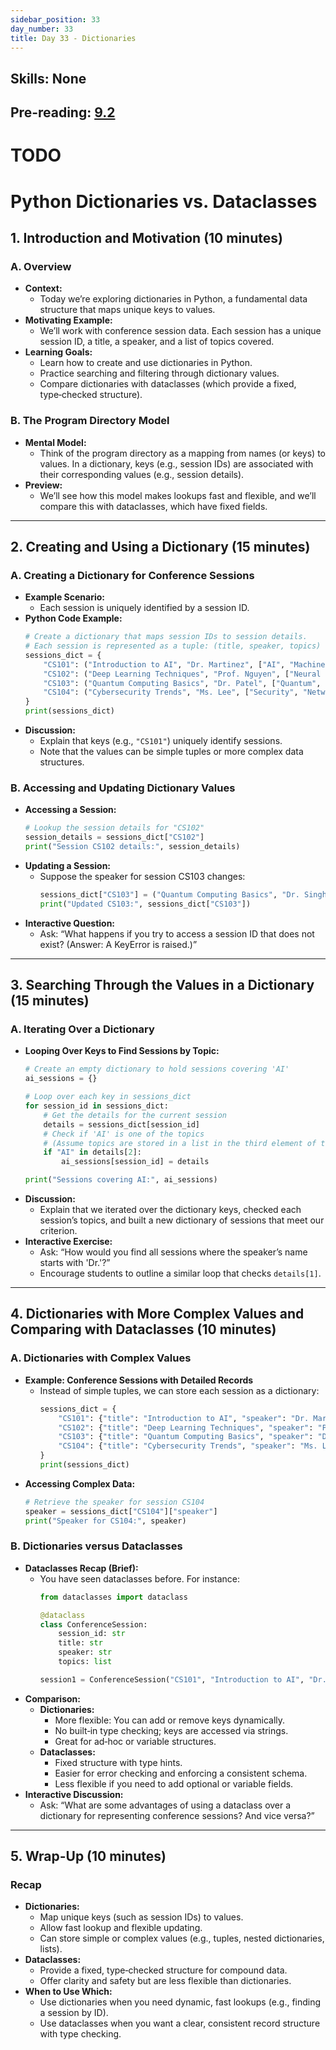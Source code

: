 ```yaml
---
sidebar_position: 33
day_number: 33
title: Day 33 - Dictionaries
---
```


## Skills: None

## Pre-reading: [9.2](https://dcic-world.org/2024-09-03/dictionaries.html)

# TODO



# Python Dictionaries vs. Dataclasses

## 1. Introduction and Motivation (10 minutes)

### A. Overview
- **Context:**
  - Today we’re exploring dictionaries in Python, a fundamental data structure that maps unique keys to values.
- **Motivating Example:**
  - We’ll work with conference session data. Each session has a unique session ID, a title, a speaker, and a list of topics covered.
- **Learning Goals:**
  - Learn how to create and use dictionaries in Python.
  - Practice searching and filtering through dictionary values.
  - Compare dictionaries with dataclasses (which provide a fixed, type‑checked structure).

### B. The Program Directory Model
- **Mental Model:**
  - Think of the program directory as a mapping from names (or keys) to values. In a dictionary, keys (e.g., session IDs) are associated with their corresponding values (e.g., session details).
- **Preview:**
  - We’ll see how this model makes lookups fast and flexible, and we’ll compare this with dataclasses, which have fixed fields.

---

## 2. Creating and Using a Dictionary (15 minutes)

### A. Creating a Dictionary for Conference Sessions
- **Example Scenario:**
  - Each session is uniquely identified by a session ID.
- **Python Code Example:**
  ```python
  # Create a dictionary that maps session IDs to session details.
  # Each session is represented as a tuple: (title, speaker, topics)
  sessions_dict = {
      "CS101": ("Introduction to AI", "Dr. Martinez", ["AI", "Machine Learning"]),
      "CS102": ("Deep Learning Techniques", "Prof. Nguyen", ["Neural Networks", "Deep Learning"]),
      "CS103": ("Quantum Computing Basics", "Dr. Patel", ["Quantum", "Computing"]),
      "CS104": ("Cybersecurity Trends", "Ms. Lee", ["Security", "Networking"])
  }
  print(sessions_dict)
  ```
- **Discussion:**
  - Explain that keys (e.g., `"CS101"`) uniquely identify sessions.
  - Note that the values can be simple tuples or more complex data structures.

### B. Accessing and Updating Dictionary Values
- **Accessing a Session:**
  ```python
  # Lookup the session details for "CS102"
  session_details = sessions_dict["CS102"]
  print("Session CS102 details:", session_details)
  ```
- **Updating a Session:**
  - Suppose the speaker for session CS103 changes:
    ```python
    sessions_dict["CS103"] = ("Quantum Computing Basics", "Dr. Singh", ["Quantum", "Computing"])
    print("Updated CS103:", sessions_dict["CS103"])
    ```
- **Interactive Question:**
  - Ask: “What happens if you try to access a session ID that does not exist? (Answer: A KeyError is raised.)”

---

## 3. Searching Through the Values in a Dictionary (15 minutes)

### A. Iterating Over a Dictionary
- **Looping Over Keys to Find Sessions by Topic:**
  ```python
  # Create an empty dictionary to hold sessions covering 'AI'
  ai_sessions = {}

  # Loop over each key in sessions_dict
  for session_id in sessions_dict:
      # Get the details for the current session
      details = sessions_dict[session_id]
      # Check if 'AI' is one of the topics
      # (Assume topics are stored in a list in the third element of the tuple)
      if "AI" in details[2]:
          ai_sessions[session_id] = details

  print("Sessions covering AI:", ai_sessions)
  ```
- **Discussion:**
  - Explain that we iterated over the dictionary keys, checked each session’s topics, and built a new dictionary of sessions that meet our criterion.
- **Interactive Exercise:**
  - Ask: “How would you find all sessions where the speaker’s name starts with 'Dr.'?”
  - Encourage students to outline a similar loop that checks `details[1]`.

---

## 4. Dictionaries with More Complex Values and Comparing with Dataclasses (10 minutes)

### A. Dictionaries with Complex Values
- **Example: Conference Sessions with Detailed Records**
  - Instead of simple tuples, we can store each session as a dictionary:
    ```python
    sessions_dict = {
        "CS101": {"title": "Introduction to AI", "speaker": "Dr. Martinez", "topics": ["AI", "Machine Learning"]},
        "CS102": {"title": "Deep Learning Techniques", "speaker": "Prof. Nguyen", "topics": ["Neural Networks", "Deep Learning"]},
        "CS103": {"title": "Quantum Computing Basics", "speaker": "Dr. Patel", "topics": ["Quantum", "Computing"]},
        "CS104": {"title": "Cybersecurity Trends", "speaker": "Ms. Lee", "topics": ["Security", "Networking"]}
    }
    print(sessions_dict)
    ```
- **Accessing Complex Data:**
  ```python
  # Retrieve the speaker for session CS104
  speaker = sessions_dict["CS104"]["speaker"]
  print("Speaker for CS104:", speaker)
  ```

### B. Dictionaries versus Dataclasses
- **Dataclasses Recap (Brief):**
  - You have seen dataclasses before. For instance:
    ```python
    from dataclasses import dataclass

    @dataclass
    class ConferenceSession:
        session_id: str
        title: str
        speaker: str
        topics: list

    session1 = ConferenceSession("CS101", "Introduction to AI", "Dr. Martinez", ["AI", "Machine Learning"])
    ```
- **Comparison:**
  - **Dictionaries:**
    - More flexible: You can add or remove keys dynamically.
    - No built‑in type checking; keys are accessed via strings.
    - Great for ad‑hoc or variable structures.
  - **Dataclasses:**
    - Fixed structure with type hints.
    - Easier for error checking and enforcing a consistent schema.
    - Less flexible if you need to add optional or variable fields.
- **Interactive Discussion:**
  - Ask: “What are some advantages of using a dataclass over a dictionary for representing conference sessions? And vice versa?”

---

## 5. Wrap-Up (10 minutes)

### Recap
- **Dictionaries:**
  - Map unique keys (such as session IDs) to values.
  - Allow fast lookup and flexible updating.
  - Can store simple or complex values (e.g., tuples, nested dictionaries, lists).
- **Dataclasses:**
  - Provide a fixed, type‑checked structure for compound data.
  - Offer clarity and safety but are less flexible than dictionaries.
- **When to Use Which:**
  - Use dictionaries when you need dynamic, fast lookups (e.g., finding a session by ID).
  - Use dataclasses when you want a clear, consistent record structure with type checking.
